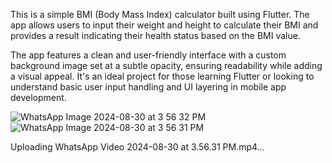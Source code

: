 This is a simple BMI (Body Mass Index) calculator built using Flutter. The app allows users to input their weight and height to calculate their BMI and provides a result indicating their health status based on the BMI value.

The app features a clean and user-friendly interface with a custom background image set at a subtle opacity, ensuring readability while adding a visual appeal. It's an ideal project for those learning Flutter or looking to understand basic user input handling and UI layering in mobile app development.


![WhatsApp Image 2024-08-30 at 3 56 32 PM](https://github.com/user-attachments/assets/b57ca571-900a-47ec-8352-69aa37845e44)
![WhatsApp Image 2024-08-30 at 3 56 31 PM](https://github.com/user-attachments/assets/0a2d7a07-2136-415f-85ee-ff2855d7aae8)


Uploading WhatsApp Video 2024-08-30 at 3.56.31 PM.mp4…

